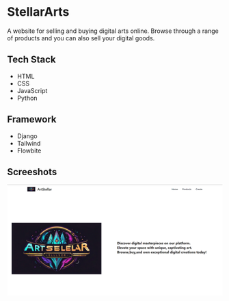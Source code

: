 # StellarArts

A website for selling and buying digital arts online. Browse through a range of products and you can also sell your digital goods. 

## Tech Stack
 - HTML
 - CSS
 - JavaScript
 - Python
## Framework
 - Django
 - Tailwind
 - Flowbite

## Screeshots
![SS1](https://github.com/Rohitsuper69/StellarArts/blob/main/Screenshots/ss1.png)
